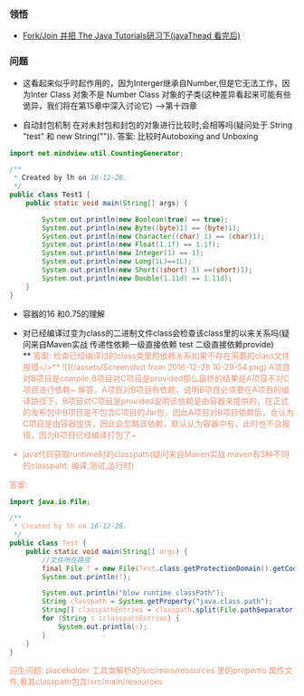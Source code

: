### 领悟

* [Fork\/Join   并把 The Java Tutorials研习下\(javaThead 看完后\)](https://docs.oracle.com/javase/tutorial/essential/concurrency/forkjoin.html)


### 问题

* 这看起来似乎时起作用的，因为Interger继承自Number,但是它无法工作，因为Inter Class 对象不是 Number Class 对象的子类\(这种差异看起来可能有些诡异，我们将在第15章中深入讨论它\) --&gt;第十四章

* 自动封包机制 在对未封包和封包的对象进行比较时,会相等吗(疑问处于 String "test" 和 new String("")).
  答案: 比较时Autoboxing and Unboxing 

```java
import net.mindview.util.CountingGenerator;

/**
 * Created by lh on 16-12-28.
 */
public class Test1 {
    public static void main(String[] args) {

        System.out.println(new Boolean(true) == true);
        System.out.println(new Byte((byte)1) == (byte)1);
        System.out.println(new Character((char) 1) == (char)1);
        System.out.println(new Float(1.1f) == 1.1f);
        System.out.println(new Integer(1) == 1);
        System.out.println(new Long(1L)==1L);
        System.out.println(new Short((short) 1) ==(short)1);
        System.out.println(new Double(1.11d) == 1.11d);
    }
}

```


* 容器的16 和0.75的理解

* 对已经编译过变为class的二进制文件class会检查该class里的以来关系吗(疑问来自Maven实战 传递性依赖一级直接依赖 test 二级直接依赖provide)   
**  <font color=#E9967A>答案: 检查已经编译过的class类里的依赖关系如果不存在需要的class文件报错</>**
![](/assets/Screenshot from 2016-12-28 10-29-54.png)
A项目对B项目是compile,B项目对C项目是provided那么最终的结果是A项目不对C项目进行依赖~
解答，A项目对B项目有依赖，说明B项目必须要在A项目的编译路径下，B项目对C项目是provided说明该依赖是由容器来提供的，在正式的发布包中B项目是不包含C项目的Jar包，因此A项目对B项目依赖后，会认为C项目是由容器提供，因此会忽略该依赖，默认认为容器中有，此时也不会报错，因为B项目已经编译打包了~


* java代码获取runtime时的classpath(疑问来自Maven实战 maven有3种不同的classpaht: 编译,测试,运行时) 

答案:

```java
import java.io.File;

/**
 * Created by lh on 16-12-28.
 */
public class Test {
    public static void main(String[] args) {
        //文件所在路径
        final File f = new File(Test.class.getProtectionDomain().getCodeSource().getLocation().getPath());
        System.out.println(f);

        System.out.println("blow runtime classPath");
        String classpath = System.getProperty("java.class.path");
        String[] classpathEntries = classpath.split(File.pathSeparator);
        for (String s :classpathEntries) {
            System.out.println(s);
        }
    }
}

```
  迎生问题: placeholder 工具类解析的/src/main/resources 里的propertis 属性文件,看其classpath包含/src/main/resources


